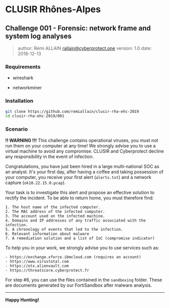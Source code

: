 # CLUSIR Rhônes-Alpes

## Challenge 001 - Forensic: network frame and system log analyses

> author: Rémi ALLAIN <rallain@cyberprotect.one>
> version: 1.0
> date: 2018-12-13

### Requirements

- wireshark

- networkminer

### Installation

```sh
git clone https://github.com/remiallain/clusir-rha-ehc-2019
cd clusir-rha-ehc-2019/001
```

### Scenario

**!! WARNING !!!**
This challenge contains operational viruses, you must not run them on your computer at any time! We strongly advise you to use a virtual machine to avoid any compromise. CLUSIR and Cyberprotect decline any responsibility in the event of infection.

Congratulations, you have just been hired in a large multi-national SOC as an analyst. It's your first day, after having a coffee and taking possession of your computer, you receive your first alert (`alerts.txt`) and a network capture (`ok10.22.15.0.pcap`). 

Your task is to investigate this alert and propose an effective solution to rectify the incident. To be able to return home, you must therefore find: 

    1. The host name of the infected computer. 
    2. The MAC address of the infected computer. 
    3. The account used on the infected machine. 
    4. Domains and IP addresses of any traffic associated with the infection. 
    5. A chronology of events that led to the infection. 
    6. Relevant information about malware 
    7. A remediation solution and a list of IoC (compromise indicator) 

To help you in your work, we strongly advise you to use services such as:

    - https://exchange.xforce.ibmcloud.com (requires an account)
    - https://www.virustotal.com
    - https://otx.alienvault.com
    - https://threatscore.cyberprotect.fr

For step #6, you can use the files contained in the `sandboxing` folder. These are documents generated by our FortiSandbox after malware analysis. 

---

**Happy Hunting!**